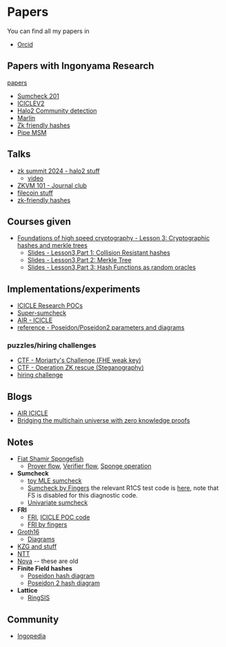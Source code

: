 # Papers

You can find all my papers in 
* [Orcid](https://orcid.org/0000-0002-1020-1397)

## Papers with Ingonyama Research

[papers](https://github.com/ingonyama-zk/papers)

* [Sumcheck 201](/Cryptography_ZK_FHE/papers/sumcheck_201_paper.pdf)
* [ICICLEV2](https://eprint.iacr.org/2024/973)
* [Halo2 Community detection](/Cryptography_ZK_FHE/papers/graph_methods_paper.pdf)
* [Marlin](/Cryptography_ZK_FHE/papers/Marlin_and_me.pdf)
* [Zk friendly hashes](/Cryptography_ZK_FHE/papers/sok_zk_friendly_hashes.pdf)
* [Pipe MSM](/Cryptography_ZK_FHE/papers/2022-999.pdf)

## Talks

* [zk summit 2024 - halo2 stuff](/Cryptography_ZK_FHE/talks/zk_summit_Apr_2024%20talk.pdf)
  * [video](https://youtu.be/SAu021NYJp8?si=LsldNO0G8P8fk9Zp)
* [ZKVM 101 - Journal club](/Cryptography_ZK_FHE//talks/journal_club_zkvm101.pdf)
* [filecoin stuff](/Cryptography_ZK_FHE/talks/2023_01_19_filecoin.pdf)
* [zk-friendly hashes](/Cryptography_ZK_FHE/talks/2022_10_20_zk_friendly_hashes.pdf)

## Courses given

* [Foundations of high speed cryptography - Lesson 3: Cryptographic hashes and merkle trees](https://www.ingonyama.com/foundations-of-high-speed-cryptography)
  * [Slides - Lesson3,Part 1: Collision Resistant hashes](/Cryptography_ZK_FHE/Course_foundations_of_high_speed_cryptography/Lesson3_Part1_Collision_resistant_hashes.pdf)
  * [Slides - Lesson3,Part 2: Merkle Tree](/Cryptography_ZK_FHE/Course_foundations_of_high_speed_cryptography/Lesson3_Part2_Merkle_tree.pdf)
  * [Slides - Lesson3,Part 3: Hash Functions as random oracles](/Cryptography_ZK_FHE/Course_foundations_of_high_speed_cryptography/Lesson3_part3_Fiat_Shamir.pdf)
  
## Implementations/experiments

* [ICICLE Research POCs](https://github.com/ingonyama-zk/research_POCs)
* [Super-sumcheck](https://github.com/ingonyama-zk/super-sumcheck)
* [AIR - ICICLE](https://github.com/ingonyama-zk/air-icicle)
* [reference - Poseidon/Poseidon2 parameters and diagrams](https://github.com/ingonyama-zk/Poseidon_parameters)

### puzzles/hiring challenges

* [CTF - Moriarty's Challenge (FHE weak key)](https://github.com/ingonyama-zk/moriartys_challenge)
* [CTF - Operation ZK rescue (Steganography)](https://github.com/ingonyama-zk/operation_zk_rescue)
* [hiring challenge](https://github.com/ingonyama-zk/Challenges/blob/main/Minimal_Viable_Prover.md)

## Blogs

* [AIR ICICLE](https://hackmd.io/@Ingonyama/air-icicle)
* [Bridging the multichain universe with zero knowledge proofs](https://medium.com/@ingonyama/bridging-the-multichain-universe-with-zero-knowledge-proofs-6157464fbc86)

## Notes

* [Fiat Shamir Spongefish](/Cryptography_ZK_FHE/notes/fiat_shamir_api_designdoc.pdf)
  * [Prover flow](/Cryptography_ZK_FHE/drawings/fiat_shamir-Prover%20Flow.png), [Verifier flow](/Cryptography_ZK_FHE/drawings/fiat_shamir-verifier%20flow.png), [Sponge operation](/Cryptography_ZK_FHE/drawings/fiat_shamir-sponge%20operation.png)
* **Sumcheck**
  * [toy MLE sumcheck](/Cryptography_ZK_FHE/notes/toy_MLE_sumcheck.pdf)
  * [Sumcheck by Fingers](/Cryptography_ZK_FHE/notes/Sumcheck_by_fingers_notes.pdf) the relevant R1CS test code is [here](https://github.com/ingonyama-zk/super-sumcheck/blob/02f0140b32a0db128e5c9bc6c6a92033ba38d048/src/test.rs#L144), note that FS is disabled for this diagnostic code.
  * [Univariate sumcheck](/Cryptography_ZK_FHE/notes/univariate_sumcheck_notes.pdf)
* **FRI**
  * [FRI](/Cryptography_ZK_FHE/notes/fri_api_design_doc.pdf), [ICICLE POC code](https://github.com/ingonyama-zk/research_POCs/tree/main/fri_poc)
  * [FRI by fingers](/Cryptography_ZK_FHE/notes/Fri%20by%20fingers%20(1).pdf)
* [Groth16](/Cryptography_ZK_FHE/notes/Groth16_notes.pdf)
  * [Diagrams](/Cryptography_ZK_FHE/drawings/groth16-groth16%20eval.png)
* [KZG and stuff](/Cryptography_ZK_FHE/notes/KZG_notes.pdf)
* [NTT](/Cryptography_ZK_FHE/notes/FFT_notes.pdf)
* [Nova](/Cryptography_ZK_FHE/notes/Nova_folding_scheme_notes.pdf) -- these are old
* **Finite Field hashes**
  * [Poseidon hash diagram](/Cryptography_ZK_FHE/drawings/Opt_Poseidon_by_poseidon_authors.png)
  * [Poseidon 2 hash diagram](/Cryptography_ZK_FHE/drawings/Poseidon-Poseidon2.png)
* **Lattice** 
  * [RingSIS](/Cryptography_ZK_FHE/notes/Hardware_acceleration_of_RingSIS_notes.pdf)

## Community

* [Ingopedia](https://github.com/ingonyama-zk/ingopedia)
